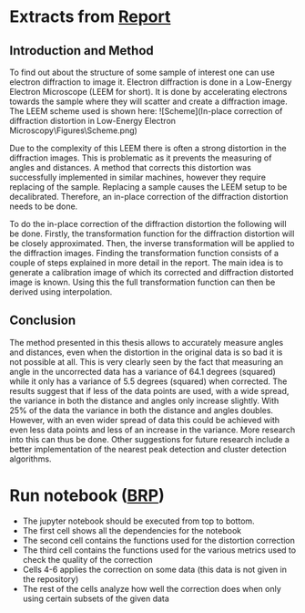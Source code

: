 # Extracts from [Report](Report.pdf)
## Introduction and Method
To find out about the structure of some sample of interest one can use electron diffraction to image it. Electron diffraction is done in a Low-Energy Electron Microscope (LEEM for short). It is done by accelerating electrons towards the sample where they will scatter and create a diffraction image. The LEEM scheme used is shown here: ![Scheme](In-place correction of diffraction distortion in Low-Energy Electron Microscopy\Figures\Scheme.png)

Due to the complexity of this LEEM there is often a strong distortion in the diffraction images. This is problematic as it prevents the measuring of angles and distances. A method that corrects this distortion was successfully implemented in similar machines, however they require replacing of the sample. Replacing a sample causes the LEEM setup to be decalibrated. Therefore, an in-place correction of the diffraction distortion needs to be done.

To do the in-place correction of the diffraction distortion the following will be done. Firstly, the transformation function for the diffraction distortion will be closely approximated. Then, the inverse transformation will be applied to the diffraction images. Finding the transformation function consists of a couple of steps explained in more detail in the report. The main idea is to generate a calibration image of which its corrected and diffraction distorted image is known. Using this the full transformation function can then be derived using interpolation.

## Conclusion
The method presented in this thesis allows to accurately measure angles and distances, even when the distortion in the original data is so bad it is not possible at all. This is very clearly seen by the fact that measuring an angle in the uncorrected data has a variance of 64.1 degrees (squared) while it only has a variance of 5.5 degrees (squared) when corrected. The results suggest that if less of the data points are used, with a wide spread, the variance in both the distance and angles only increase slightly. With 25% of the data the variance in both the distance and angles doubles. However, with an even wider spread of data this could be achieved with even less data points and less of an increase in the variance. More research into this can thus be done. Other suggestions for future research include a better implementation of the nearest peak detection and cluster detection algorithms.

# Run notebook ([BRP](BRP.ipynb))
- The jupyter notebook should be executed from top to bottom.
- The first cell shows all the dependencies for the notebook
- The second cell contains the functions used for the distortion correction
- The third cell contains the functions used for the various metrics used to check the quality of the correction
- Cells 4-6 applies the correction on some data (this data is not given in the repository)
- The rest of the cells analyze how well the correction does when only using certain subsets of the given data
